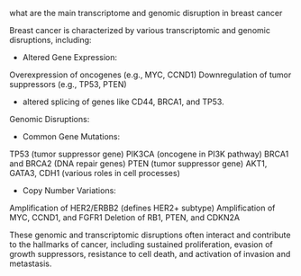 what are the main transcriptome and genomic disruption in breast cancer


Breast cancer is characterized by various transcriptomic and genomic disruptions, including: 

- Altered Gene Expression:

Overexpression of oncogenes (e.g., MYC, CCND1)
Downregulation of tumor suppressors (e.g., TP53, PTEN) 

-  altered splicing of genes like CD44, BRCA1, and TP53. 

Genomic Disruptions:

- Common Gene Mutations:

TP53 (tumor suppressor gene)
PIK3CA (oncogene in PI3K pathway)
BRCA1 and BRCA2 (DNA repair genes)
PTEN (tumor suppressor gene)
AKT1, GATA3, CDH1 (various roles in cell processes)

- Copy Number Variations:

Amplification of HER2/ERBB2 (defines HER2+ subtype)
Amplification of MYC, CCND1, and FGFR1
Deletion of RB1, PTEN, and CDKN2A


These genomic and transcriptomic disruptions often interact and contribute to the hallmarks of cancer, including sustained proliferation, evasion of growth suppressors, resistance to cell death, and activation of invasion and metastasis.

